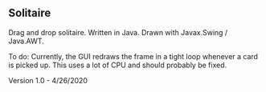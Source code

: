 ## Solitaire

Drag and drop solitaire.
Written in Java.
Drawn with Javax.Swing / Java.AWT.

To do:
Currently, the GUI redraws the frame in a tight loop whenever a card is picked up. This uses a lot of CPU and should probably be fixed.

Version 1.0 - 4/26/2020